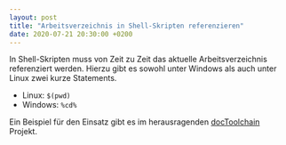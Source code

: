 ```yaml
---
layout: post
title: "Arbeitsverzeichnis in Shell-Skripten referenzieren"
date: 2020-07-21 20:30:00 +0200
---
```


In Shell-Skripten muss von Zeit zu Zeit das aktuelle Arbeitsverzeichnis referenziert werden.
Hierzu gibt es sowohl unter Windows als auch unter Linux zwei kurze Statements.

- Linux: `$(pwd)`
- Windows: `%cd%`

Ein Beispiel für den Einsatz gibt es im herausragenden [docToolchain](https://github.com/docToolchain/docToolchain/tree/master/bin) Projekt.
